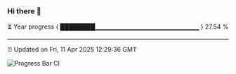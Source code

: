 ### Hi there 👋

⏳ Year progress { ████████▁▁▁▁▁▁▁▁▁▁▁▁▁▁▁▁▁▁▁▁▁▁ } 27.54 %

---

⏰ Updated on Fri, 11 Apr 2025 12:29:36 GMT

![Progress Bar CI](https://github.com/liununu/liununu/workflows/Progress%20Bar%20CI/badge.svg)
